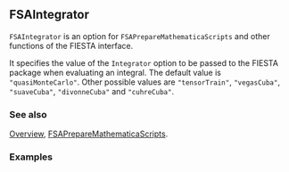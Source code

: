```mathematica
 
```

## FSAIntegrator

`FSAIntegrator` is an option for `FSAPrepareMathematicaScripts` and other functions of the FIESTA interface.

It specifies the value of the `Integrator` option to be passed to the FIESTA package when evaluating an integral. The default value is `"quasiMonteCarlo"`. Other possible values are `"tensorTrain"`, `"vegasCuba"`, `"suaveCuba"`, `"divonneCuba"` and `"cuhreCuba"`.

### See also

[Overview](Extra/FeynHelpers.md), [FSAPrepareMathematicaScripts](FSAPrepareMathematicaScripts.md).

### Examples